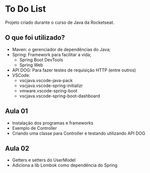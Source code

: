 # To Do List

Projeto criado durante o curso de Java da Rocketseat.

## O que foi utilizado?

* Maven: o gerenciador de dependências do Java;
* Spring: Framework para facilitar a vida;
    - Spring Boot DevTools
    - Spring Web
* API DOG: Para fazer testes de requisição HTTP (entre outros)
* VSCode:
    - vscjava.vscode-java-pack
    - vscjava.vscode-spring-initializr
    - vmware.vscode-spring-boot
    - vscjava.vscode-spring-boot-dashboard

## Aula 01

* Instalação dos programas e frameworks
* Exemplo de Controller
* Criando uma classe para Controller e testando utilizando API DOG

## Aula 02

* Getters e setters do UserModel
* Adiciona a lib Lombok como dependência do Spring
